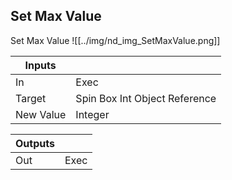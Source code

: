 ## Set Max Value
Set Max Value
![[../img/nd_img_SetMaxValue.png]]

|Inputs||
|--|--|
| In | Exec |
| Target | Spin Box Int Object Reference |
| New Value | Integer |

|Outputs||
|--|--|
| Out | Exec |
